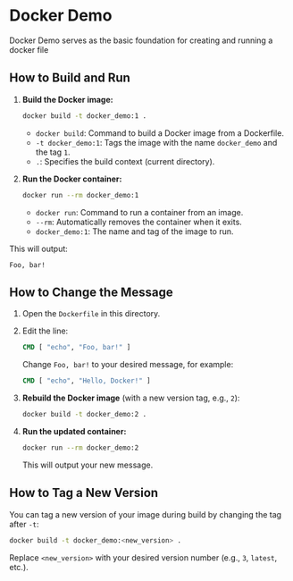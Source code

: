 # Docker Demo

Docker Demo serves as the basic foundation for creating and running a docker file

## How to Build and Run

1. **Build the Docker image:**
	```bash
	docker build -t docker_demo:1 .
	```
	- `docker build`: Command to build a Docker image from a Dockerfile.
	- `-t docker_demo:1`: Tags the image with the name `docker_demo` and the tag `1`.
	- `.`: Specifies the build context (current directory).

2. **Run the Docker container:**
	```bash
	docker run --rm docker_demo:1
	```
	- `docker run`: Command to run a container from an image.
	- `--rm`: Automatically removes the container when it exits.
	- `docker_demo:1`: The name and tag of the image to run.

This will output:
```
Foo, bar!
```

## How to Change the Message

1. Open the `Dockerfile` in this directory.
2. Edit the line:
	```dockerfile
	CMD [ "echo", "Foo, bar!" ]
	```
	Change `Foo, bar!` to your desired message, for example:
	```dockerfile
	CMD [ "echo", "Hello, Docker!" ]
	```

3. **Rebuild the Docker image** (with a new version tag, e.g., `2`):
	```bash
	docker build -t docker_demo:2 .
	```

4. **Run the updated container:**
	```bash
	docker run --rm docker_demo:2
	```
	This will output your new message.

## How to Tag a New Version

You can tag a new version of your image during build by changing the tag after `-t`:
```bash
docker build -t docker_demo:<new_version> .
```
Replace `<new_version>` with your desired version number (e.g., `3`, `latest`, etc.).

